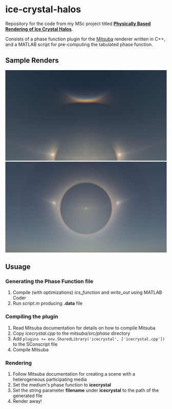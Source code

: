 # ice-crystal-halos

Repository for the code from my MSc project titled [**Physically Based Rendering of Ice Crystal Halos**](https://dspace.library.uvic.ca/handle/1828/10602).

Consists of a phase function plugin for the [Mitsuba](https://www.mitsuba-renderer.org/) renderer written in C++, 
and a MATLAB script for pre-computing the tabulated phase function.

## Sample Renders
![Alt Text](https://github.com/ArthurFirmino/ice-crystal-halos/raw/master/figures/cza.png)
![Alt Text](https://github.com/ArthurFirmino/ice-crystal-halos/raw/master/figures/22halo.png)

## Usuage

### Generating the Phase Function file

  1. Compile (with optimizations) *ics_function* and *write_out* using MATLAB Coder
  2. Run *script.m* producing **.data** file
  
### Compiling the plugin
  
  1. Read Mitsuba documentation for details on how to compile Mitsuba
  2. Copy *icecrystal.cpp* to the *mitsuba/src/phase* directory
  3. Add ```plugins += env.SharedLibrary('icecrystal', ['icecrystal.cpp'])``` to the SConscript file
  4. Compile Mitsuba
  
### Rendering

  1. Follow Mitsuba documentation for creating a scene with a heterogeneous participating media
  2. Set the medium's phase function to **icecrystal**
  3. Set the string parameter **filename** under **icecrystal** to the path of the generated file
  4. Render away!
